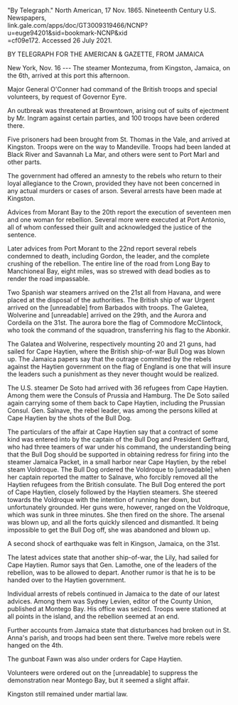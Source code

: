---
---

\"By Telegraph.\" North American, 17 Nov. 1865. Nineteenth Century U.S.
Newspapers,\
link.gale.com/apps/doc/GT3009319466/NCNP?u=euge94201&sid=bookmark-NCNP&xid\
=cf09e172. Accessed 26 July 2021.

BY TELEGRAPH FOR THE AMERICAN & GAZETTE, FROM JAMAICA

New York, Nov. 16 --- The steamer Montezuma, from Kingston, Jamaica, on
the 6th, arrived at this port this afternoon.

Major General O'Conner had command of the British troops and special
volunteers, by request of Governor Eyre.

An outbreak was threatened at Browntown, arising out of suits of
ejectment by Mr. Ingram against certain parties, and 100 troops have
been ordered there.

Five prisoners had been brought from St. Thomas in the Vale, and arrived
at Kingston. Troops were on the way to Mandeville. Troops had been
landed at Black River and Savannah La Mar, and others were sent to Port
Marl and other parts.

The government had offered an amnesty to the rebels who return to their
loyal allegiance to the Crown, provided they have not been concerned in
any actual murders or cases of arson. Several arrests have been made at
Kingston.

Advices from Morant Bay to the 20th report the execution of seventeen
men and one woman for rebellion. Several more were executed at Port
Antonio, all of whom confessed their guilt and acknowledged the justice
of the sentence.

Later advices from Port Morant to the 22nd report several rebels
condemned to death, including Gordon, the leader, and the complete
crushing of the rebellion. The entire line of the road from Long Bay to
Manchioneal Bay, eight miles, was so strewed with dead bodies as to
render the road impassable.

Two Spanish war steamers arrived on the 21st all from Havana, and were
placed at the disposal of the authorities. The British ship of war
Urgent arrived on the \[unreadable\] from Barbados with troops. The
Galetea, Wolverine and \[unreadable\] arrived on the 29th, and the
Aurora and Cordeila on the 31st. The aurora bore the flag of Commodore
McClintock, who took the command of the squadron, transferring his flag
to the Abonkir.

The Galatea and Wolverine, respectively mounting 20 and 21 guns, had
sailed for Cape Haytien, where the British ship-of-war Bull Dog was
blown up. The Jamaica papers say that the outrage committed by the
rebels against the Haytien government on the flag of England is one that
will insure the leaders such a punishment as they never thought would be
realized.

The U.S. steamer De Soto had arrived with 36 refugees from Cape Haytien.
Among them were the Consuls of Prussia and Hamburg. The De Soto sailed
again carrying some of them back to Cape Haytien, including the Prussian
Consul. Gen. Salnave, the rebel leader, was among the persons killed at
Cape Haytien by the shots of the Bull Dog.

The particulars of the affair at Cape Haytien say that a contract of
some kind was entered into by the captain of the Bull Dog and President
Geffrard, who had three teamers of war under his command, the
understanding being that the Bull Dog should be supported in obtaining
redress for firing into the steamer Jamaica Packet, in a small harbor
near Cape Haytien, by the rebel steam Voldroque. The Bull Dog ordered
the Voldroque to \[unreadable\] when her captain reported the matter to
Salnave, who forcibly removed all the Haytien refugees from the British
consulate. The Bull Dog entered the port of Cape Haytien, closely
followed by the Haytien steamers. She steered towards the Voldroque with
the intention of running her down, but unfortunately grounded. Her guns
were, however, ranged on the Voldroque, which was sunk in three minutes.
She then fired on the shore. The arsenal was blown up, and all the forts
quickly silenced and dismantled. It being impossible to get the Bull Dog
off, she was abandoned and blown up.

A second shock of earthquake was felt in Kingson, Jamaica, on the 31st.

The latest advices state that another ship-of-war, the Lily, had sailed
for Cape Haytien. Rumor says that Gen. Lamothe, one of the leaders of
the rebellion, was to be allowed to depart. Another rumor is that he is
to be handed over to the Haytien government.

Individual arrests of rebels continued in Jamaica to the date of our
latest advices. Among them was Sydney Levien, editor of the County
Union, published at Montego Bay. His office was seized. Troops were
stationed at all points in the island, and the rebellion seemed at an
end.

Further accounts from Jamaica state that disturbances had broken out in
St. Anna's parish, and troops had been sent there. Twelve more rebels
were hanged on the 4th.

The gunboat Fawn was also under orders for Cape Haytien.

Volunteers were ordered out on the \[unreadable\] to suppress the
demonstration near Montego Bay, but it seemed a slight affair.

Kingston still remained under martial law.
